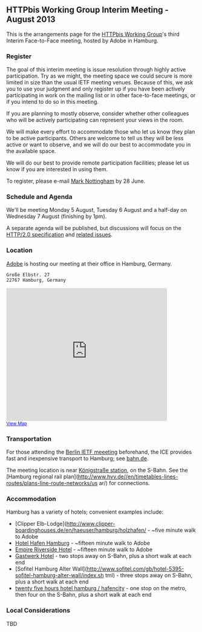 
## HTTPbis Working Group Interim Meeting - August 2013

This is the arrangements page for the [HTTPbis Working
Group](http://trac.tools.ietf.org/wg/httpbis/trac/wiki)'s third Interim
Face-to-Face meeting, hosted by Adobe in Hamburg.

### Register

The goal of this interim meeting is issue resolution through highly active
participation. Try as we might, the meeting space we could secure is more
limited in size than the usual IETF meeting venues. Because of this, we ask you
to use your judgment and only register up if you have been actively
participating in work on the mailing list or in other face-to-face meetings, or
if you intend to do so in this meeting.

If you are planning to mostly observe, consider whether other colleagues who
will be actively participating can represent your views in the room.

We will make every effort to accommodate those who let us know they plan to be
active participants. Others are welcome to tell us they will be less active or
want to observe, and we will do our best to accommodate you in the available
space.

We will do our best to provide remote participation facilities; please let us
know if you are interested in using them.

To register, please e-mail [Mark Nottingham](mailto:mnot@mnot.net) by 28 June.

### Schedule and Agenda

We'll be meeting Monday 5 August, Tuesday 6 August and a half-day on Wednesday
7 August (finishing by 1pm).

A separate agenda will be published, but discussions will focus on the
[HTTP/2.0 specification](http://http2.github.io/http2-spec/) and [related
issues](https://github.com/http2/http2-spec/issues).

### Location

[Adobe](https://www.facebook.com/AdobeHamburg) is hosting our meeting
at their office in Hamburg, Germany.

    Große Elbstr. 27
    22767 Hamburg, Germany

<iframe width="425" height="350" frameborder="0" scrolling="no" marginheight="0" marginwidth="0" src="https://maps.google.com/maps?client=safari&amp;q=Gro%C3%9Fe+Elbstr.+2722767+Hamburg,+Germany&amp;oe=UTF-8&amp;ie=UTF8&amp;hq=&amp;hnear=Gro%C3%9Fe+Elbstra%C3%9Fe,+22767+Hamburg,+Germany&amp;t=m&amp;z=14&amp;ll=53.544592,9.938685&amp;output=embed"></iframe><br /><small><a href="https://maps.google.com/maps?client=safari&amp;q=Gro%C3%9Fe+Elbstr.+2722767+Hamburg,+Germany&amp;oe=UTF-8&amp;ie=UTF8&amp;hq=&amp;hnear=Gro%C3%9Fe+Elbstra%C3%9Fe,+22767+Hamburg,+Germany&amp;t=m&amp;z=14&amp;ll=53.544592,9.938685&amp;source=embed" style="color:#0000FF;text-align:left">View Map</a></small>


### Transportation

For those attending the [Berlin IETF meeeting](http://www.ietf.org/meeting/87/index.html) beforehand, the ICE provides fast and inexpensive transport to Hamburg; see [bahn.de](http://reiseauskunft.bahn.de/bin/query.exe/en?revia=yes&existOptimizePrice=1&country=USA&dbkanal_007=L01_S01_D001_KIN0001_qf-bahn_LZ003&ignoreTypeCheck=yes&S=Berlin+Hbf&REQ0JourneyStopsSID=A%3D1%40O%3DBerlin+Hbf%40X%3D13369548%40Y%3D52525589%40U%3D80%40L%3D008011160%40B%3D1%40p%3D1368556572%40&REQ0JourneyStopsS0A=7&Z=Hamburg+Hbf&REQ0JourneyStopsZID=A%3D1%40O%3DHamburg+Hbf%40X%3D10006908%40Y%3D53552732%40U%3D80%40L%3D008002549%40B%3D1%40p%3D1368556572%40&REQ0JourneyStopsZ0A=7&trip-type=single&date=Sa%2C+03.08.13&time=10%3A00&timesel=depart&returnTimesel=depart&optimize=0&travelProfile=-1&adult-number=1&children-number=0&infant-number=0&tariffTravellerType.1=E&tariffTravellerReductionClass.1=0&tariffTravellerAge.1=&qf-trav-bday-1=&tariffTravellerReductionClass.2=0&tariffTravellerReductionClass.3=0&tariffTravellerReductionClass.4=0&tariffTravellerReductionClass.5=0&tariffClass=2&start=1&qf.bahn.button.suchen=).

The meeting location is near [Königstraße
station](http://en.wikipedia.org/wiki/Königstrasse_station), on the S-Bahn. See
the [Hamburg regional rail
plan](http://www.hvv.de//en/timetables-lines-routes/plans-line-route-networks/us
ar/) for connections.


### Accommodation

Hamburg has a variety of hotels; convenient examples include:

* [Clipper
  Elb-Lodge](http://www.clipper-boardinghouses.de/en/haeuser/hamburg/holzhafen/ - ~five minute walk to Adobe
* [Hotel Hafen Hamburg](http://www.hotel-hafen-hamburg.de/default.aspx?lang=en)  - ~fifteen minute walk to Adobe
* [Empire Riverside Hotel](http://empire-riverside.de/default.aspx?lang=en) -
  ~fifteen minute walk to Adobe
* [Gastwerk Hotel](http://www.gastwerk.com/hotels-hamburg/) - two stops away on
  S-Bahn, plus a short walk at each end
* [Sofitel Hamburg Alter
  Wall](http://www.sofitel.com/gb/hotel-5395-sofitel-hamburg-alter-wall/index.sh
  tml) - three stops away on S-Bahn, plus a short walk at each end
* [twenty five hours hotel hamburg /
  hafencity](http://www.25hours-hotels.com/hafencity/?lang=en) - one stop on
  the metro, then four on the S-Bahn, plus a short walk at each end


### Local Considerations

TBD
